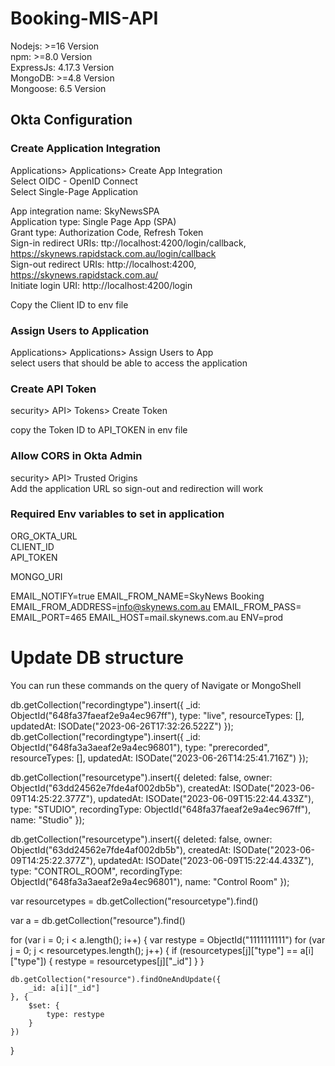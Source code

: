 # Booking-MIS-API

Nodejs: >=16 Version  
npm: >=8.0 Version  
ExpressJs: 4.17.3 Version  
MongoDB: >=4.8 Version  
Mongoose: 6.5 Version  


## Okta Configuration
### Create Application Integration
Applications> Applications> Create App Integration  
Select OIDC - OpenID Connect  
Select Single-Page Application  

App integration name: SkyNewsSPA  
Application type: Single Page App (SPA)  
Grant type: Authorization Code, Refresh Token   
Sign-in redirect URIs: ttp://localhost:4200/login/callback, https://skynews.rapidstack.com.au/login/callback  
Sign-out redirect URIs: http://localhost:4200, https://skynews.rapidstack.com.au/   
Initiate login URI: http://localhost:4200/login   


Copy the Client ID to env file

### Assign Users to Application
Applications> Applications> Assign Users to App  
select users that should be able to access the application  

### Create API Token
security> API> Tokens> Create Token  

copy the Token ID to API_TOKEN in env file  


### Allow CORS in Okta Admin
security> API> Trusted Origins  
Add the application URL so sign-out and redirection will work  



### Required Env variables to set in application
ORG_OKTA_URL  
CLIENT_ID  
API_TOKEN  

MONGO_URI  

<!-- Send Email -->
EMAIL_NOTIFY=true
EMAIL_FROM_NAME=SkyNews Booking
EMAIL_FROM_ADDRESS=info@skynews.com.au
EMAIL_FROM_PASS=
EMAIL_PORT=465
EMAIL_HOST=mail.skynews.com.au
ENV=prod

# Update DB structure

You can run these commands on the query of Navigate or MongoShell

db.getCollection("recordingtype").insert({
    _id: ObjectId("648fa37faeaf2e9a4ec967ff"),
    type: "live",
    resourceTypes: [],
    updatedAt: ISODate("2023-06-26T17:32:26.522Z")
});
db.getCollection("recordingtype").insert({
    _id: ObjectId("648fa3a3aeaf2e9a4ec96801"),
    type: "prerecorded",
    resourceTypes: [],
    updatedAt: ISODate("2023-06-26T14:25:41.716Z")
});


db.getCollection("resourcetype").insert({
    deleted: false,
    owner: ObjectId("63dd24562e7fde4af002db5b"),
    createdAt: ISODate("2023-06-09T14:25:22.377Z"),
    updatedAt: ISODate("2023-06-09T15:22:44.433Z"),
    type: "STUDIO",
    recordingType: ObjectId("648fa37faeaf2e9a4ec967ff"),
    name: "Studio"
});


db.getCollection("resourcetype").insert({
    deleted: false,
    owner: ObjectId("63dd24562e7fde4af002db5b"),
    createdAt: ISODate("2023-06-09T14:25:22.377Z"),
    updatedAt: ISODate("2023-06-09T15:22:44.433Z"),
    type: "CONTROL_ROOM",
    recordingType: ObjectId("648fa3a3aeaf2e9a4ec96801"),
    name: "Control Room"
});

var resourcetypes = db.getCollection("resourcetype").find()


var a = db.getCollection("resource").find()

for (var i = 0; i < a.length(); i++) {
    var restype = ObjectId("1111111111")
    for (var j = 0; j < resourcetypes.length(); j++) {
        if (resourcetypes[j]["type"] == a[i]["type"]) {
            restype = resourcetypes[j]["_id"]
        }
    }
    
    db.getCollection("resource").findOneAndUpdate({
        _id: a[i]["_id"]
    }, {
        $set: {
            type: restype
        }
    })
}